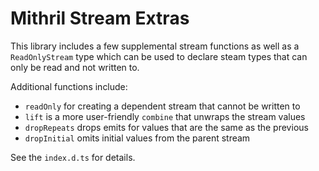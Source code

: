 # Mithril Stream Extras

This library includes a few supplemental stream functions as well as a `ReadOnlyStream` type which can be used to declare steam types that can only be read and not written to.

Additional functions include:

* `readOnly` for creating a dependent stream that cannot be written to
* `lift` is a more user-friendly `combine` that unwraps the stream values
* `dropRepeats` drops emits for values that are the same as the previous
* `dropInitial` omits initial values from the parent stream

See the `index.d.ts` for details.
